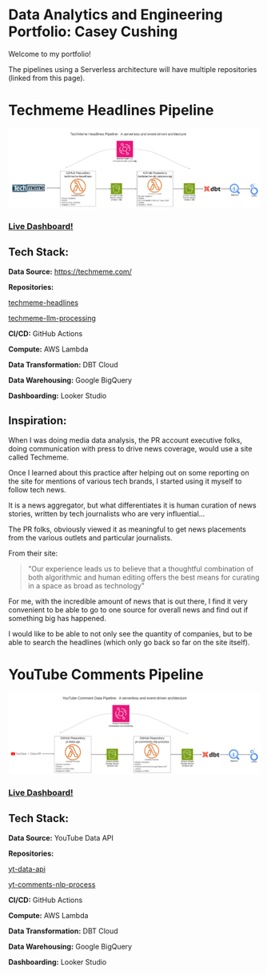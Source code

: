 # Data Analytics and Engineering Portfolio: Casey Cushing

Welcome to my portfolio!

The pipelines using a Serverless architecture will have multiple repositories (linked from this page).

# Techmeme Headlines Pipeline
![system diagram of youtube comments pipeline](https://github.com/ccdatapdx/Portfolio/blob/master/techmeme_headlines_pipeline.png)

### [Live Dashboard!](https://lookerstudio.google.com/reporting/ebc8b4a7-48cd-4ac2-8fc2-b1b528b53459)


## Tech Stack:

**Data Source:** https://techmeme.com/

**Repositories:**

[techmeme-headlines](https://github.com/ccdatapdx/techmeme-headlines)

[techmeme-llm-processing](https://github.com/ccdatapdx/techmeme-headlines)

**CI/CD:** GitHub Actions

**Compute:** AWS Lambda

**Data Transformation:** DBT Cloud

**Data Warehousing:** Google BigQuery

**Dashboarding:** Looker Studio




## Inspiration:

When I was doing media data analysis, the PR account executive folks, doing communication with press to drive news coverage, would use a site called Techmeme.

Once I learned about this practice after helping out on some reporting on the site for mentions of various tech brands, 
I started using it myself to follow tech news.

It is a news aggregator, but what differentiates it is human curation of news stories, written by tech journalists who are very influential...

The PR folks, obviously viewed it as meaningful to get news placements from the various outlets and particular journalists.

From their site:
> "Our experience leads us to believe that a thoughtful combination of both algorithmic and human editing offers 
the best means for curating in a space as broad as technology"

For me, with the incredible amount of news that is out there, I find it very convenient to be able to go to one source for overall
news and find out if something big has happened.

I would like to be able to not only see the quantity of companies, but to be able to search the headlines 
(which only go back so far on the site itself). 




# YouTube Comments Pipeline
![system diagram of youtube comments pipeline](https://github.com/ccdatapdx/Portfolio/blob/master/youtube_comment_pipeline.png)

### [Live Dashboard!](https://lookerstudio.google.com/reporting/6904e416-421f-45dc-b7c6-ff9e851044c3)

## Tech Stack:

**Data Source:** YouTube Data API

**Repositories:**

[yt-data-api](https://github.com/ccdatapdx/yt-data-api)

[yt-comments-nlp-process](https://github.com/ccdatapdx/yt-comments-nlp-process)

**CI/CD:** GitHub Actions

**Compute:** AWS Lambda

**Data Transformation:** DBT Cloud

**Data Warehousing:** Google BigQuery

**Dashboarding:** Looker Studio
